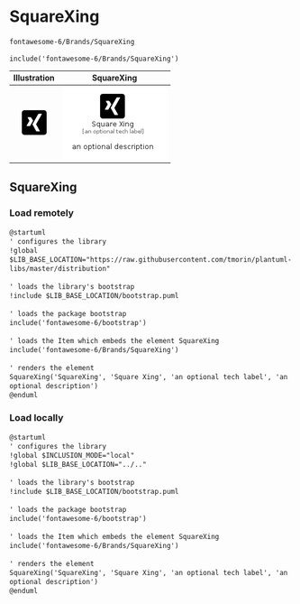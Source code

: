 # SquareXing


```text
fontawesome-6/Brands/SquareXing
```

```text
include('fontawesome-6/Brands/SquareXing')
```



| Illustration | SquareXing |
| :---: | :---: |
| ![illustration for Illustration](../../fontawesome-6/Brands/SquareXing.png) | ![illustration for SquareXing](../../fontawesome-6/Brands/SquareXing.Local.png) |




## SquareXing

### Load remotely
```plantuml
@startuml
' configures the library
!global $LIB_BASE_LOCATION="https://raw.githubusercontent.com/tmorin/plantuml-libs/master/distribution"

' loads the library's bootstrap
!include $LIB_BASE_LOCATION/bootstrap.puml

' loads the package bootstrap
include('fontawesome-6/bootstrap')

' loads the Item which embeds the element SquareXing
include('fontawesome-6/Brands/SquareXing')

' renders the element
SquareXing('SquareXing', 'Square Xing', 'an optional tech label', 'an optional description')
@enduml
```

### Load locally
```plantuml
@startuml
' configures the library
!global $INCLUSION_MODE="local"
!global $LIB_BASE_LOCATION="../.."

' loads the library's bootstrap
!include $LIB_BASE_LOCATION/bootstrap.puml

' loads the package bootstrap
include('fontawesome-6/bootstrap')

' loads the Item which embeds the element SquareXing
include('fontawesome-6/Brands/SquareXing')

' renders the element
SquareXing('SquareXing', 'Square Xing', 'an optional tech label', 'an optional description')
@enduml
```

